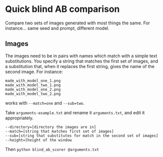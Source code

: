 # Quick blind AB comparison

Compare two sets of images generated with most things the same. For instance... same seed and prompt, different model.

## Images

The images need to be in pairs with names which match with a simple text substitutions. You specify a string that matches the first set of images, and a substitution that, when it replaces the first string, gives the name of the second image. For instance:

```
made_with_model_one_1.png
made_with_model_two_1.png
made_with_model_one_2.png
made_with_model_two_2.png
```

works with `--match=one` and `--sub=two`.

Take `arguments-example.txt` and rename it `arguments.txt`, and edit it appropriately.

```
--directory=[directory the images are in]
--match=[string that matches first set of images]
--sub=[string that substitutes for match in the second set of images]
--height=[height of the window
```

Then `python blind_ab_scorer @arguments.txt`